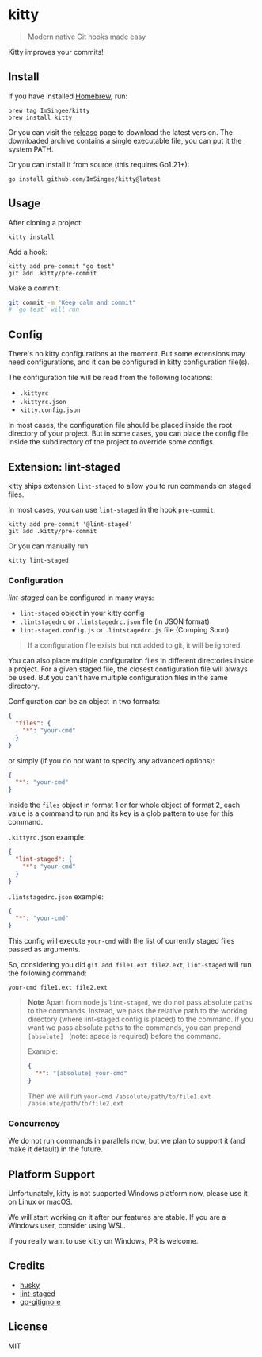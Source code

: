 # kitty

> Modern native Git hooks made easy

Kitty improves your commits!

## Install

If you have installed [Homebrew](https://brew.sh/), run:

```shell
brew tag ImSingee/kitty
brew install kitty
```

Or you can visit the [release](https://github.com/ImSingee/kitty/releases) page to download the latest version. The downloaded archive contains a single executable file, you can put it the system PATH.

Or you can install it from source (this requires Go1.21+):
 
```shell
go install github.com/ImSingee/kitty@latest
``` 

## Usage

After cloning a project:

```shell
kitty install
```

Add a hook:

```shell
kitty add pre-commit "go test"
git add .kitty/pre-commit
```

Make a commit:

```sh
git commit -m "Keep calm and commit"
# `go test` will run
```

## Config

There's no kitty configurations at the moment. But some extensions may need configurations, and it can be configured in kitty configuration file(s).

The configuration file will be read from the following locations:
- `.kittyrc`
- `.kittyrc.json`
- `kitty.config.json`

In most cases, the configuration file should be placed inside the root directory of your project. But in some cases, you can place the config file inside the subdirectory of the project to override some configs.

## Extension: lint-staged

kitty ships extension `lint-staged` to allow you to run commands on staged files.

In most cases, you can use `lint-staged` in the hook `pre-commit`:

```shell
kitty add pre-commit '@lint-staged'
git add .kitty/pre-commit
```

Or you can manually run

```shell
kitty lint-staged
```

### Configuration

*lint-staged* can be configured in many ways:

- `lint-staged` object in your kitty config
- `.lintstagedrc` or `.lintstagedrc.json` file (in JSON format)
- `lint-staged.config.js` or `.lintstagedrc.js` file (Comping Soon)

> If a configuration file exists but not added to git, it will be ignored.

You can also place multiple configuration files in different directories inside a project. For a given staged file, the closest configuration file will always be used. But you can't have multiple configuration files in the same directory.

Configuration can be an object in two formats:

```json
{
  "files": {
    "*": "your-cmd"
  }
}
```

or simply (if you do not want to specify any advanced options):

```json
{
  "*": "your-cmd"
}
```

Inside the `files` object in format 1 or for whole object of format 2, each value is a command to run and its key is a glob pattern to use for this command.


`.kittyrc.json` example:

```json
{
  "lint-staged": {
    "*": "your-cmd"
  }
}
```

`.lintstagedrc.json` example:

```json
{
  "*": "your-cmd"
}
```

This config will execute `your-cmd` with the list of currently staged files passed as arguments.

So, considering you did `git add file1.ext file2.ext`, `lint-staged` will run the following command:

```shell
your-cmd file1.ext file2.ext
```

> **Note**
> Apart from node.js `lint-staged`, we do not pass absolute paths to the commands. Instead, we pass the relative path to the working directory (where lint-staged config is placed) to the command.
> If you want we pass absolute paths to the commands, you can prepend `[absolute] ` (note: space is required) before the command.
> 
> Example:
> ```json
> {
>   "*": "[absolute] your-cmd"
> }
> ```
> 
> Then we will run `your-cmd /absolute/path/to/file1.ext /absolute/path/to/file2.ext`

### Concurrency

We do not run commands in parallels now, but we plan to support it (and make it default) in the future.

## Platform Support

Unfortunately, kitty is not supported Windows platform now, please use it on Linux or macOS.

We will start working on it after our features are stable. If you are a Windows user, consider using WSL.

If you really want to use kitty on Windows, PR is welcome.

## Credits

- [husky](https://github.com/typicode/husky/tree/main)
- [lint-staged](https://github.com/okonet/lint-staged)
- [go-gitignore](https://github.com/sabhiram/go-gitignore)

## License

MIT


